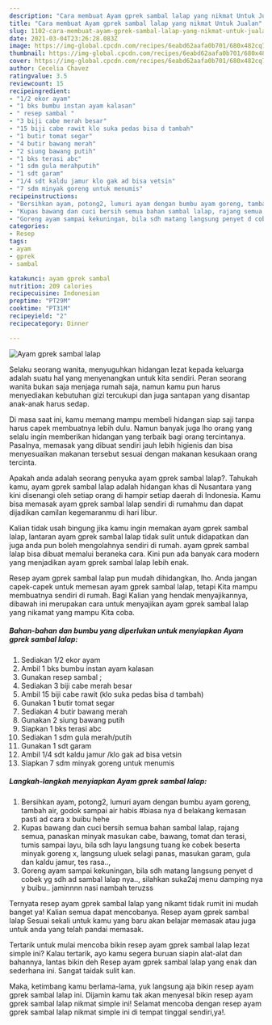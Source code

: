 ```yaml
---
description: "Cara membuat Ayam gprek sambal lalap yang nikmat Untuk Jualan"
title: "Cara membuat Ayam gprek sambal lalap yang nikmat Untuk Jualan"
slug: 1102-cara-membuat-ayam-gprek-sambal-lalap-yang-nikmat-untuk-jualan
date: 2021-03-04T23:26:28.083Z
image: https://img-global.cpcdn.com/recipes/6eabd62aafa0b701/680x482cq70/ayam-gprek-sambal-lalap-foto-resep-utama.jpg
thumbnail: https://img-global.cpcdn.com/recipes/6eabd62aafa0b701/680x482cq70/ayam-gprek-sambal-lalap-foto-resep-utama.jpg
cover: https://img-global.cpcdn.com/recipes/6eabd62aafa0b701/680x482cq70/ayam-gprek-sambal-lalap-foto-resep-utama.jpg
author: Cecelia Chavez
ratingvalue: 3.5
reviewcount: 15
recipeingredient:
- "1/2 ekor ayam"
- "1 bks bumbu instan ayam kalasan"
- " resep sambal "
- "3 biji cabe merah besar"
- "15 biji cabe rawit klo suka pedas bisa d tambah"
- "1 butir tomat segar"
- "4 butir bawang merah"
- "2 siung bawang putih"
- "1 bks terasi abc"
- "1 sdm gula merahputih"
- "1 sdt garam"
- "1/4 sdt kaldu jamur klo gak ad bisa vetsin"
- "7 sdm minyak goreng untuk menumis"
recipeinstructions:
- "Bersihkan ayam, potong2, lumuri ayam dengan bumbu ayam goreng, tambah air, godok sampai air habis #biasa nya d belakang kemasan pasti ad cara x buibu hehe"
- "Kupas bawang dan cuci bersih semua bahan sambal lalap, rajang semua, panaskan minyak masukan cabe, bawang, tomat dan terasi, tumis sampai layu, bila sdh layu langsung tuang ke cobek beserta minyak goreng x, langsung uluek selagi panas, masukan garam, gula dan kaldu jamur, tes rasa..,"
- "Goreng ayam sampai kekuningan, bila sdh matang langsung penyet d cobek yg sdh ad sambal lalap nya.., silahkan suka2aj menu damping nya y buibu.. jaminnnn nasi nambah teruzss"
categories:
- Resep
tags:
- ayam
- gprek
- sambal

katakunci: ayam gprek sambal 
nutrition: 209 calories
recipecuisine: Indonesian
preptime: "PT29M"
cooktime: "PT31M"
recipeyield: "2"
recipecategory: Dinner

---
```



![Ayam gprek sambal lalap](https://img-global.cpcdn.com/recipes/6eabd62aafa0b701/680x482cq70/ayam-gprek-sambal-lalap-foto-resep-utama.jpg)

Selaku seorang wanita, menyuguhkan hidangan lezat kepada keluarga adalah suatu hal yang menyenangkan untuk kita sendiri. Peran seorang  wanita bukan saja menjaga rumah saja, namun kamu pun harus menyediakan kebutuhan gizi tercukupi dan juga santapan yang disantap anak-anak harus sedap.

Di masa  saat ini, kamu memang mampu membeli hidangan siap saji tanpa harus capek membuatnya lebih dulu. Namun banyak juga lho orang yang selalu ingin memberikan hidangan yang terbaik bagi orang tercintanya. Pasalnya, memasak yang dibuat sendiri jauh lebih higienis dan bisa menyesuaikan makanan tersebut sesuai dengan makanan kesukaan orang tercinta. 



Apakah anda adalah seorang penyuka ayam gprek sambal lalap?. Tahukah kamu, ayam gprek sambal lalap adalah hidangan khas di Nusantara yang kini disenangi oleh setiap orang di hampir setiap daerah di Indonesia. Kamu bisa memasak ayam gprek sambal lalap sendiri di rumahmu dan dapat dijadikan camilan kegemaranmu di hari libur.

Kalian tidak usah bingung jika kamu ingin memakan ayam gprek sambal lalap, lantaran ayam gprek sambal lalap tidak sulit untuk didapatkan dan juga anda pun boleh mengolahnya sendiri di rumah. ayam gprek sambal lalap bisa dibuat memalui beraneka cara. Kini pun ada banyak cara modern yang menjadikan ayam gprek sambal lalap lebih enak.

Resep ayam gprek sambal lalap pun mudah dihidangkan, lho. Anda jangan capek-capek untuk memesan ayam gprek sambal lalap, tetapi Kita mampu membuatnya sendiri di rumah. Bagi Kalian yang hendak menyajikannya, dibawah ini merupakan cara untuk menyajikan ayam gprek sambal lalap yang nikamat yang mampu Kita coba.

<!--inarticleads1-->

##### Bahan-bahan dan bumbu yang diperlukan untuk menyiapkan Ayam gprek sambal lalap:

1. Sediakan 1/2 ekor ayam
1. Ambil 1 bks bumbu instan ayam kalasan
1. Gunakan  resep sambal ;
1. Sediakan 3 biji cabe merah besar
1. Ambil 15 biji cabe rawit (klo suka pedas bisa d tambah)
1. Gunakan 1 butir tomat segar
1. Sediakan 4 butir bawang merah
1. Gunakan 2 siung bawang putih
1. Siapkan 1 bks terasi abc
1. Sediakan 1 sdm gula merah/putih
1. Gunakan 1 sdt garam
1. Ambil 1/4 sdt kaldu jamur /klo gak ad bisa vetsin
1. Siapkan 7 sdm minyak goreng untuk menumis




<!--inarticleads2-->

##### Langkah-langkah menyiapkan Ayam gprek sambal lalap:

1. Bersihkan ayam, potong2, lumuri ayam dengan bumbu ayam goreng, tambah air, godok sampai air habis #biasa nya d belakang kemasan pasti ad cara x buibu hehe
1. Kupas bawang dan cuci bersih semua bahan sambal lalap, rajang semua, panaskan minyak masukan cabe, bawang, tomat dan terasi, tumis sampai layu, bila sdh layu langsung tuang ke cobek beserta minyak goreng x, langsung uluek selagi panas, masukan garam, gula dan kaldu jamur, tes rasa..,
1. Goreng ayam sampai kekuningan, bila sdh matang langsung penyet d cobek yg sdh ad sambal lalap nya.., silahkan suka2aj menu damping nya y buibu.. jaminnnn nasi nambah teruzss




Ternyata resep ayam gprek sambal lalap yang nikamt tidak rumit ini mudah banget ya! Kalian semua dapat mencobanya. Resep ayam gprek sambal lalap Sesuai sekali untuk kamu yang baru akan belajar memasak atau juga untuk anda yang telah pandai memasak.

Tertarik untuk mulai mencoba bikin resep ayam gprek sambal lalap lezat simple ini? Kalau tertarik, ayo kamu segera buruan siapin alat-alat dan bahannya, lantas bikin deh Resep ayam gprek sambal lalap yang enak dan sederhana ini. Sangat taidak sulit kan. 

Maka, ketimbang kamu berlama-lama, yuk langsung aja bikin resep ayam gprek sambal lalap ini. Dijamin kamu tak akan menyesal bikin resep ayam gprek sambal lalap nikmat simple ini! Selamat mencoba dengan resep ayam gprek sambal lalap nikmat simple ini di tempat tinggal sendiri,ya!.

